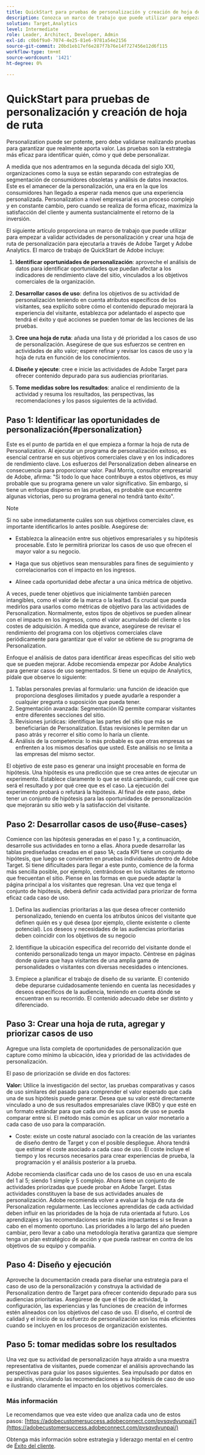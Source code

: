 ```yaml
---
title: QuickStart para pruebas de personalización y creación de hoja de ruta
description: Conozca un marco de trabajo que puede utilizar para empezar a validar actividades de personalización y crear una hoja de ruta de personalización para ejecutarla a través de Adobe Target y Adobe Analytics.
solution: Target,Analytics
level: Intermediate
role: Leader, Architect, Developer, Admin
exl-id: c0b6f9a0-7074-4e25-81e6-9781a54e2156
source-git-commit: 20bd1eb17ef6e287f7b76e14f727456e12d6f115
workflow-type: tm+mt
source-wordcount: '1421'
ht-degree: 0%

---
```


# QuickStart para pruebas de personalización y creación de hoja de ruta

Personalization puede ser potente, pero debe validarse realizando pruebas para garantizar que realmente aporta valor. Las pruebas son la estrategia más eficaz para identificar quién, cómo y qué debe personalizar.

A medida que nos adentramos en la segunda década del siglo XXI, organizaciones como la suya se están separando con estrategias de segmentación de consumidores obsoletas y análisis de datos inexactos. Este es el amanecer de la personalización, una era en la que los consumidores han llegado a esperar nada menos que una experiencia personalizada. Personalization a nivel empresarial es un proceso complejo y en constante cambio, pero cuando se realiza de forma eficaz, maximiza la satisfacción del cliente y aumenta sustancialmente el retorno de la inversión.

El siguiente artículo proporciona un marco de trabajo que puede utilizar para empezar a validar actividades de personalización y crear una hoja de ruta de personalización para ejecutarla a través de Adobe Target y Adobe Analytics. El marco de trabajo de QuickStart de Adobe incluye:

1. **Identificar oportunidades de personalización**: aproveche el análisis de datos para identificar oportunidades que puedan afectar a los indicadores de rendimiento clave del sitio, vinculados a los objetivos comerciales de la organización.

1. **Desarrollar casos de uso**: defina los objetivos de su actividad de personalización teniendo en cuenta atributos específicos de los visitantes, sea explícito sobre cómo el contenido depurado mejorará la experiencia del visitante, establezca por adelantado el aspecto que tendrá el éxito y qué acciones se pueden tomar de las lecciones de las pruebas.

1. **Cree una hoja de ruta**: añada una lista y dé prioridad a los casos de uso de personalización. Asegúrese de que sus esfuerzos se centren en actividades de alto valor; espere refinar y revisar los casos de uso y la hoja de ruta en función de los conocimientos.

1. **Diseñe y ejecute**: cree e inicie las actividades de Adobe Target para ofrecer contenido depurado para sus audiencias prioritarias.

1. **Tome medidas sobre los resultados**: analice el rendimiento de la actividad y resuma los resultados, las perspectivas, las recomendaciones y los pasos siguientes de la actividad.

## Paso 1: Identificar las oportunidades de personalización{#personalization}

Este es el punto de partida en el que empieza a formar la hoja de ruta de Personalization. Al ejecutar un programa de personalización exitoso, es esencial centrarse en sus objetivos comerciales clave y en los indicadores de rendimiento clave. Los esfuerzos del Personalization deben alinearse en consecuencia para proporcionar valor. Paul Morris, consultor empresarial de Adobe, afirma: &quot;Si todo lo que hace contribuye a estos objetivos, es muy probable que su programa genere un valor significativo. Sin embargo, si tiene un enfoque disperso en las pruebas, es probable que encuentre algunas victorias, pero su programa general no tendrá tanto éxito&quot;.

>[!NOTE]
>
>Si no sabe inmediatamente cuáles son sus objetivos comerciales clave, es importante identificarlos lo antes posible. Asegúrese de:


* Establezca la alineación entre sus objetivos empresariales y su hipótesis procesable. Esto le permitirá priorizar los casos de uso que ofrecen el mayor valor a su negocio.

* Haga que sus objetivos sean mensurables para fines de seguimiento y correlacionarlos con el impacto en los ingresos.

* Alinee cada oportunidad debe afectar a una única métrica de objetivo.

A veces, puede tener objetivos que inicialmente también parecen intangibles, como el valor de la marca o la lealtad. Es crucial que pueda medirlos para usarlos como métricas de objetivo para las actividades de Personalization. Normalmente, estos tipos de objetivos se pueden alinear con el impacto en los ingresos, como el valor acumulado del cliente o los costes de adquisición. A medida que avance, asegúrese de revisar el rendimiento del programa con los objetivos comerciales clave periódicamente para garantizar que el valor se obtiene de su programa de Personalization.

Enfoque el análisis de datos para identificar áreas específicas del sitio web que se pueden mejorar. Adobe recomienda empezar por Adobe Analytics para generar casos de uso segmentados. Si tiene un equipo de Analytics, pídale que observe lo siguiente:

1. Tablas personales previas al formulario: una función de ideación que proporciona desgloses ilimitados y puede ayudarle a responder a cualquier pregunta o suposición que pueda tener.
1. Segmentación avanzada: Segmentación IQ permite comparar visitantes entre diferentes secciones del sitio.
1. Revisiones jurídicas: identifique las partes del sitio que más se beneficiarían de Personalization. Estas revisiones le permiten dar un paso atrás y recorrer el sitio como lo haría un cliente.
1. Análisis de la competencia: lo más probable es que otras empresas se enfrenten a los mismos desafíos que usted. Este análisis no se limita a las empresas del mismo sector.

El objetivo de este paso es generar una insight procesable en forma de hipótesis. Una hipótesis es una predicción que se crea antes de ejecutar un experimento. Establece claramente lo que se está cambiando, cuál cree que será el resultado y por qué cree que es el caso. La ejecución del experimento probará o refutará la hipótesis. Al final de este paso, debe tener un conjunto de hipótesis para las oportunidades de personalización que mejorarán su sitio web y la satisfacción del visitante.

## Paso 2: Desarrollar casos de uso{#use-cases}

Comience con las hipótesis generadas en el paso 1 y, a continuación, desarrolle sus actividades en torno a ellas. Ahora puede desarrollar las tablas prediseñadas creadas en el paso 1A; cada KPI tiene un conjunto de hipótesis, que luego se convierten en pruebas individuales dentro de Adobe Target. Si tiene dificultades para llegar a este punto, comience de la forma más sencilla posible, por ejemplo, centrándose en los visitantes de retorno que frecuentan el sitio. Piense en las formas en que puede adaptar la página principal a los visitantes que regresan. Una vez que tenga el conjunto de hipótesis, deberá definir cada actividad para priorizar de forma eficaz cada caso de uso.

1. Defina las audiencias prioritarias a las que desea ofrecer contenido personalizado, teniendo en cuenta los atributos únicos del visitante que definen quién es y qué desea (por ejemplo, cliente existente o cliente potencial). Los deseos y necesidades de las audiencias prioritarias deben coincidir con los objetivos de su negocio

1. Identifique la ubicación específica del recorrido del visitante donde el contenido personalizado tenga un mayor impacto. Céntrese en páginas donde quiera que haya visitantes de una amplia gama de personalidades o visitantes con diversas necesidades o intenciones.

1. Empiece a planificar el trabajo de diseño de su variante. El contenido debe depurarse cuidadosamente teniendo en cuenta las necesidades y deseos específicos de la audiencia, teniendo en cuenta dónde se encuentran en su recorrido. El contenido adecuado debe ser distinto y diferenciado.

## Paso 3: Crear una hoja de ruta, agregar y priorizar casos de uso

Agregue una lista completa de oportunidades de personalización que capture como mínimo la ubicación, idea y prioridad de las actividades de personalización.

El paso de priorización se divide en dos factores:

**Valor:** Utilice la investigación del sector, las pruebas comparativas y casos de uso similares del pasado para comprender el valor esperado que cada una de sus hipótesis puede generar. Desea que su valor esté directamente vinculado a uno de sus resultados empresariales clave (KBO) y que esté en un formato estándar para que cada uno de sus casos de uso se pueda comparar entre sí. El método más común es aplicar un valor monetario a cada caso de uso para la comparación.

* Coste: existe un coste natural asociado con la creación de las variantes de diseño dentro de Target y con el posible despliegue. Ahora tendrá que estimar el coste asociado a cada caso de uso. El coste incluye el tiempo y los recursos necesarios para crear experiencias de prueba, la programación y el análisis posterior a la prueba.

Adobe recomienda clasificar cada uno de los casos de uso en una escala del 1 al 5; siendo 1 simple y 5 complejo. Ahora tiene un conjunto de actividades priorizadas que puede probar en Adobe Target. Estas actividades constituyen la base de sus actividades anuales de personalización. Adobe recomienda volver a evaluar la hoja de ruta de Personalization regularmente. Las lecciones aprendidas de cada actividad deben influir en las prioridades de la hoja de ruta orientada al futuro. Los aprendizajes y las recomendaciones serán más impactantes si se llevan a cabo en el momento oportuno. Las prioridades a lo largo del año pueden cambiar, pero llevar a cabo una metodología iterativa garantiza que siempre tenga un plan estratégico de acción y que pueda rastrear en contra de los objetivos de su equipo y compañía.

## Paso 4: Diseño y ejecución

Aproveche la documentación creada para diseñar una estrategia para el caso de uso de la personalización y construya la actividad de Personalization dentro de Target para ofrecer contenido depurado para sus audiencias prioritarias. Asegúrese de que el tipo de actividad, la configuración, las experiencias y las funciones de creación de informes estén alineados con los objetivos del caso de uso. El diseño, el control de calidad y el inicio de su esfuerzo de personalización son los más eficientes cuando se incluyen en los procesos de organización existentes.

## Paso 5: tomar medidas sobre los resultados

Una vez que su actividad de personalización haya atraído a una muestra representativa de visitantes, puede comenzar el análisis aprovechando las perspectivas para guiar los pasos siguientes. Sea impulsado por datos en su análisis, vinculando las recomendaciones a su hipótesis de caso de uso e ilustrando claramente el impacto en los objetivos comerciales.

### Más información

Le recomendamos que vea este vídeo que analiza cada uno de estos pasos: [https://adobecustomersuccess.adobeconnect.com/pvsqvdvunpai/](https://adobecustomersuccess.adobeconnect.com/pvsqvdvunpai/)

Obtenga más información sobre estrategia y liderazgo mental en el centro de [Éxito del cliente](https://experienceleague.adobe.com/docs/customer-success/customer-success/overview.html?lang=es).